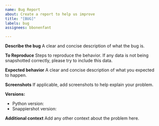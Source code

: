 ```yaml
---
name: Bug Report
about: Create a report to help us improve
title: "[BUG]"
labels: bug
assignees: bbonenfant

---
```


**Describe the bug**
A clear and concise description of what the bug is.

**To Reproduce**
Steps to reproduce the behavior. If any data is not being snapshotted correctly, please try to include this data.

**Expected behavior**
A clear and concise description of what you expected to happen.

**Screenshots**
If applicable, add screenshots to help explain your problem.

**Versions:**
 - Python version:
 - Snappiershot version:

**Additional context**
Add any other context about the problem here.
